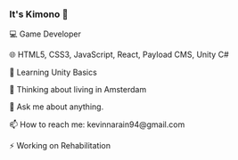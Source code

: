 ### It's Kimono 👋

💻  Game Developer
<p>
🌐  HTML5, CSS3, JavaScript, React, Payload CMS, Unity C#
<p>
<p>
🌱 Learning Unity Basics
<p>
🤔 Thinking about living in Amsterdam
<p>
💬 Ask me about anything.
<p>
📫 How to reach me: kevinnarain94@gmail.com
<p>
⚡ Working on Rehabilitation
